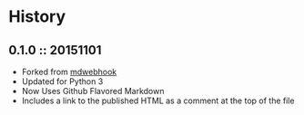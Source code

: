 # History

## 0.1.0 :: 20151101

- Forked from [mdwebhook](https://github.com/dropbox/mdwebhook)
- Updated for Python 3
- Now Uses Github Flavored Markdown
- Includes a link to the published HTML as a comment at the top of the file
